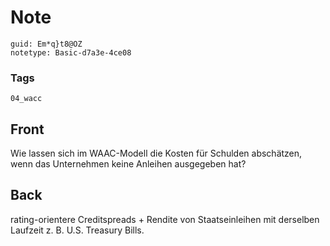 # Note
```
guid: Em*q}t8@OZ
notetype: Basic-d7a3e-4ce08
```

### Tags
```
04_wacc
```

## Front
<p>Wie lassen sich im WAAC-Modell die Kosten für Schulden
abschätzen, wenn das Unternehmen keine Anleihen ausgegeben hat?

## Back
rating-orientere Creditspreads + Rendite von Staatseinleihen mit derselben Laufzeit z. B. U.S. Treasury Bills.
